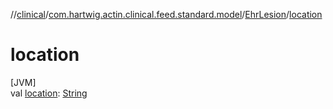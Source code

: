 //[clinical](../../../index.md)/[com.hartwig.actin.clinical.feed.standard.model](../index.md)/[EhrLesion](index.md)/[location](location.md)

# location

[JVM]\
val [location](location.md): [String](https://kotlinlang.org/api/latest/jvm/stdlib/kotlin/-string/index.html)
